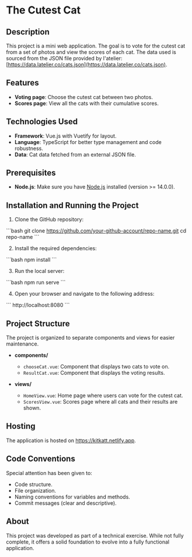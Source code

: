 # The Cutest Cat

## Description

This project is a mini web application. The goal is to vote for the cutest cat from a set of photos and view the scores of each cat. The data used is sourced from the JSON file provided by l'atelier: [https://data.latelier.co/cats.json](https://data.latelier.co/cats.json).

## Features

- **Voting page**: Choose the cutest cat between two photos.
- **Scores page**: View all the cats with their cumulative scores.

## Technologies Used

- **Framework**: Vue.js with Vuetify for layout.
- **Language**: TypeScript for better type management and code robustness.
- **Data**: Cat data fetched from an external JSON file.

## Prerequisites

- **Node.js**: Make sure you have [Node.js](https://nodejs.org/) installed (version >= 14.0.0).

## Installation and Running the Project

1. Clone the GitHub repository:

\```bash
git clone https://github.com/your-github-account/repo-name.git
cd repo-name
\```

2. Install the required dependencies:

\```bash
npm install
\```

3. Run the local server:

\```bash
npm run serve
\```

4. Open your browser and navigate to the following address:

\```
http://localhost:8080
\```

## Project Structure

The project is organized to separate components and views for easier maintenance.

- **components/**
  - `chooseCat.vue`: Component that displays two cats to vote on.
  - `ResultCat.vue`: Component that displays the voting results.
  
- **views/**
  - `HomeView.vue`: Home page where users can vote for the cutest cat.
  - `ScoresView.vue`: Scores page where all cats and their results are shown.

## Hosting

The application is hosted on https://kitkatt.netlify.app.

## Code Conventions

Special attention has been given to:

- Code structure.
- File organization.
- Naming conventions for variables and methods.
- Commit messages (clear and descriptive).

## About

This project was developed as part of a technical exercise. While not fully complete, it offers a solid foundation to evolve into a fully functional application.


